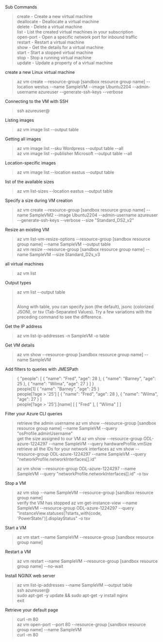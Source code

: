 Sub Commands

<blockquote>
create -	Create a new virtual machine
<br>deallocate -	Deallocate a virtual machine
<br>delete -	Delete a virtual machine
<br>list -	List the created virtual machines in your subscription
<br>open-port	- Open a specific network port for inbound traffic
<br>restart -	Restart a virtual machine
<br>show -	Get the details for a virtual machine
<br>start -	Start a stopped virtual machine
<br>stop -	Stop a running virtual machine
<br>update -	Update a property of a virtual machine
</blockquote>

create a new Linux virtual machine
<blockquote>
az vm create --resource-group [sandbox resource group name] --location westus --name SampleVM --image Ubuntu2204 --admin-username azureuser --generate-ssh-keys --verbose
</blockquote>

Connecting to the VM with SSH
<blockquote>
ssh azureuser@<public-ip-address>
</blockquote>

Listing images
<blockquote>
az vm image list --output table
</blockquote>

Getting all images
<blockquote>
az vm image list --sku Wordpress --output table --all
<br>az vm image list --publisher Microsoft --output table --all
</blockquote>

Location-specific images
<blockquote>
az vm image list --location eastus --output table
</blockquote>

list of the available sizes
<blockquote>
az vm list-sizes --location eastus --output table
</blockquote>

Specify a size during VM creation
<blockquote>
az vm create --resource-group [sandbox resource group name] --name SampleVM2 --image Ubuntu2204 --admin-username azureuser --generate-ssh-keys --verbose --size "Standard_DS2_v2"
</blockquote>

Resize an existing VM
<blockquote>
az vm list-vm-resize-options --resource-group [sandbox resource group name] --name SampleVM --output table
<br>az vm resize --resource-group [sandbox resource group name] --name SampleVM --size Standard_D2s_v3
</blockquote>

all virtual machines
<blockquote>
az vm list
</blockquote>

Output types
<blockquote>
az vm list --output table

<br>Along with table, you can specify json (the default), jsonc (colorized JSON), or tsv (Tab-Separated Values). Try a few variations with the preceding command to see the difference.
</blockquote>

Get the IP address
<blockquote>
az vm list-ip-addresses -n SampleVM -o table
</blockquote>

Get VM details
<blockquote>
az vm show --resource-group [sandbox resource group name] --name SampleVM
</blockquote>

Add filters to queries with JMESPath
<blockquote>
{
  "people": [
    {
      "name": "Fred",
      "age": 28
    },
    {
      "name": "Barney",
      "age": 25
    },
    {
      "name": "Wilma",
      "age": 27
    }
  ]
}

<br>
people[1] 
{
    "name": "Barney",
    "age": 25
}

<br>
people[?age > '25']
[
  {
    "name": "Fred",
    "age": 28
  },
  {
    "name": "Wilma",
    "age": 27
  }
]

<br>
people[?age > '25'].[name]
[
  [
    "Fred"
  ],
  [
    "Wilma"
  ]
]
</blockquote>

Filter your Azure CLI queries
<blockquote>
retrieve the admin username
az vm show --resource-group [sandbox resource group name] --name SampleVM --query "osProfile.adminUsername"

<br>
 get the size assigned to our VM
az vm show --resource-group ODL-azure-1224297 --name SampleVM --query hardwareProfile.vmSize

<br>
retrieve all the IDs for your network interfaces
az vm show --resource-group ODL-azure-1224297 --name SampleVM --query "networkProfile.networkInterfaces[].id"

az vm show --resource-group ODL-azure-1224297 --name SampleVM --query "networkProfile.networkInterfaces[].id" -o tsv
</blockquote>

Stop a VM
<blockquote>
az vm stop --name SampleVM --resource-group [sandbox resource group name]

<br>
verify the VM has stopped
az vm get-instance-view --name SampleVM --resource-group ODL-azure-1224297 --query "instanceView.statuses[?starts_with(code, 'PowerState/')].displayStatus" -o tsv
</blockquote>

Start a VM
<blockquote>
az vm start --name SampleVM --resource-group [sandbox resource group name]
</blockquote>

Restart a VM
<blockquote>
az vm restart  --name SampleVM --resource-group [sandbox resource group name] --no-wait
</blockquote>

Install NGINX web server
<blockquote>
az vm list-ip-addresses --name SampleVM --output table
<br>ssh azureuser@<PublicIPAddress>
<br>sudo apt-get -y update && sudo apt-get -y install nginx
<br>exit
</blockquote>

Retrieve your default page
<blockquote>
curl -m 80 <PublicIPAddress>
<br>az vm open-port --port 80 --resource-group [sandbox resource group name] --name SampleVM
<br>curl -m 80 <PublicIPAddress>

</blockquote>

<blockquote>
</blockquote>
